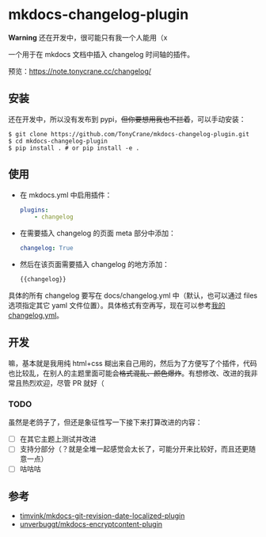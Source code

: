 # mkdocs-changelog-plugin

**Warning** 还在开发中，很可能只有我一个人能用（x

一个用于在 mkdocs 文档中插入 changelog 时间轴的插件。

预览：https://note.tonycrane.cc/changelog/

## 安装
还在开发中，所以没有发布到 pypi，~~但你要想用我也不拦着~~，可以手动安装：

```shell
$ git clone https://github.com/TonyCrane/mkdocs-changelog-plugin.git
$ cd mkdocs-changelog-plugin
$ pip install . # or pip install -e .
```

## 使用
- 在 mkdocs.yml 中启用插件：
    ```yaml
    plugins:
        - changelog
    ```
- 在需要插入 changelog 的页面 meta 部分中添加：
    ```yaml
    changelog: True
    ```
- 然后在该页面需要插入 changelog 的地方添加：
    ```markdown
    {{changelog}}
    ```

具体的所有 changelog 要写在 docs/changelog.yml 中（默认，也可以通过 files 选项指定其它 yaml 文件位置）。具体格式有空再写，现在可以参考[我的 changelog.yml](https://github.com/TonyCrane/note/blob/master/docs/changelog.yml)。

## 开发
嘛，基本就是我用纯 html+css 糊出来自己用的，然后为了方便写了个插件，代码也比较乱，在别人的主题里面可能会~~格式混乱、颜色爆炸~~。有想修改、改进的我非常且热烈欢迎，尽管 PR 就好（

### TODO
虽然是老鸽子了，但还是象征性写一下接下来打算改进的内容：

- [ ] 在其它主题上测试并改进
- [ ] 支持分部分（？就是全堆一起感觉会太长了，可能分开来比较好，而且还更随意一点）
- [ ] 咕咕咕

## 参考
- [timvink/mkdocs-git-revision-date-localized-plugin](https://github.com/timvink/mkdocs-git-revision-date-localized-plugin/)
- [unverbuggt/mkdocs-encryptcontent-plugin](https://github.com/unverbuggt/mkdocs-encryptcontent-plugin)